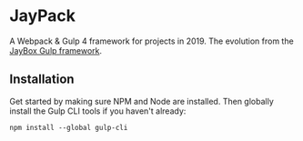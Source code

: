 # JayPack

A Webpack & Gulp 4 framework for projects in 2019. The evolution from the [JayBox Gulp framework](https://github.com/JayBox325/jaybox).


## Installation

Get started by making sure NPM and Node are installed. Then globally install the Gulp CLI tools if you haven't already:

```
npm install --global gulp-cli
```


